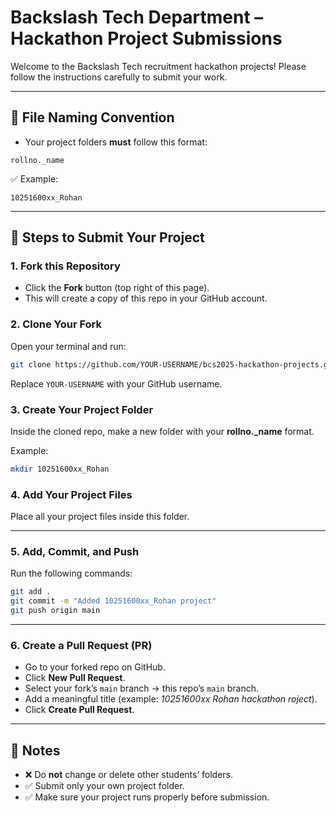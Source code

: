 # Backslash Tech Department – Hackathon Project Submissions

Welcome to the Backslash Tech recruitment hackathon projects!
Please follow the instructions carefully to submit your work.

---

## 📌 File Naming Convention

* Your project folders **must** follow this format:

```
rollno._name
```

✅ Example:

```
10251600xx_Rohan
```

---

## 📌 Steps to Submit Your Project

### 1. **Fork this Repository**

* Click the **Fork** button (top right of this page).
* This will create a copy of this repo in your GitHub account.

### 2. **Clone Your Fork**

Open your terminal and run:

```bash
git clone https://github.com/YOUR-USERNAME/bcs2025-hackathon-projects.git
```

Replace `YOUR-USERNAME` with your GitHub username.

### 3. **Create Your Project Folder**

Inside the cloned repo, make a new folder with your **rollno.\_name** format.

Example:

```bash
mkdir 10251600xx_Rohan
```

### 4. **Add Your Project Files**

Place all your project files inside this folder.

---

### 5. **Add, Commit, and Push**

Run the following commands:

```bash
git add .
git commit -m "Added 10251600xx_Rohan project"
git push origin main
```

---

### 6. **Create a Pull Request (PR)**

* Go to your forked repo on GitHub.
* Click **New Pull Request**.
* Select your fork’s `main` branch → this repo’s `main` branch.
* Add a meaningful title (example: *10251600xx Rohan hackathon roject*).
* Click **Create Pull Request**.

---

## 📌 Notes

* ❌ Do **not** change or delete other students’ folders.
* ✅ Submit only your own project folder.
* ✅ Make sure your project runs properly before submission.
